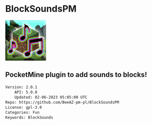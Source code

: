 # BlockSoundsPM
<img src="https://raw.githubusercontent.com/BeeAZ-pm-pl/BlockSoundsPM/208236f66ead7b77fdc37f8e6f86b0a39794d8b7/icon.png" width="128" height="128" />

## PocketMine plugin to add sounds to blocks!
```properties
Version: 2.0.1
    API: 5.0.0
    Updated: 02-06-2023 05:05:00 UTC
Repo: https://github.com/BeeAZ-pm-pl/BlockSoundsPM
License: gpl-3.0
Categories: Fun
Keywords: BlockSounds
```
